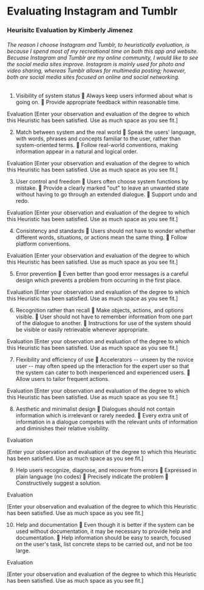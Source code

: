 # Evaluating Instagram and Tumblr

### Heurisitc Evaluation by Kimberly Jimenez

###### The reason I choose Instagram and Tumblr, to heuristically evaluation, is because I spend most of my recreational time on both this app and website. Becuase Instagram and Tumblr are my online community, I would like to see the social media sites improve. Instagram is mainly used for photo and video sharing, whereas Tumblr allows for multimedia posting; however, both are social media sites focused on online and social networking. 
 
1. Visibility of system status 
	Always keep users informed about what is going on.
	Provide appropriate feedback within reasonable time. 

Evaluation
[Enter your observation and evaluation of the degree to which this Heuristic has been satisfied. Use as much space as you see fit.]

2. Match between system and the real world 
	Speak the users' language, with words, phrases and concepts familiar to the user, rather than system-oriented terms. 
	Follow real-world conventions, making information appear in a natural and logical order. 

Evaluation
[Enter your observation and evaluation of the degree to which this Heuristic has been satisfied. Use as much space as you see fit.]

3. User control and freedom 
	Users often choose system functions by mistake.
	Provide a clearly marked "out" to leave an unwanted state without having to go through an extended dialogue. 
	Support undo and redo. 

Evaluation
[Enter your observation and evaluation of the degree to which this Heuristic has been satisfied. Use as much space as you see fit.]

4. Consistency and standards 
	Users should not have to wonder whether different words, situations, or actions mean the same thing. 
	Follow platform conventions. 

Evaluation
[Enter your observation and evaluation of the degree to which this Heuristic has been satisfied. Use as much space as you see fit.]

5. Error prevention 
	Even better than good error messages is a careful design which prevents a problem from occurring in the first place. 

Evaluation
[Enter your observation and evaluation of the degree to which this Heuristic has been satisfied. Use as much space as you see fit.]

6. Recognition rather than recall 
	Make objects, actions, and options visible. 
	User should not have to remember information from one part of the dialogue to another. 
	Instructions for use of the system should be visible or easily retrievable whenever appropriate. 

Evaluation
[Enter your observation and evaluation of the degree to which this Heuristic has been satisfied. Use as much space as you see fit.]

7. Flexibility and efficiency of use 
	Accelerators -- unseen by the novice user -- may often speed up the interaction for the expert user so that the system can cater to both inexperienced and experienced users. 
	Allow users to tailor frequent actions. 

Evaluation
[Enter your observation and evaluation of the degree to which this Heuristic has been satisfied. Use as much space as you see fit.]

8. Aesthetic and minimalist design 
	Dialogues should not contain information which is irrelevant or rarely needed. 
	Every extra unit of information in a dialogue competes with the relevant units of information and diminishes their relative visibility. 

Evaluation

[Enter your observation and evaluation of the degree to which this Heuristic has been satisfied. Use as much space as you see fit.]

9. Help users recognize, diagnose, and recover from errors 
	Expressed in plain language (no codes)
	Precisely indicate the problem
	Constructively suggest a solution. 

Evaluation

[Enter your observation and evaluation of the degree to which this Heuristic has been satisfied. Use as much space as you see fit.]

10. Help and documentation 
	Even though it is better if the system can be used without documentation, it may be necessary to provide help and documentation. 
	Help  information should be easy to search, focused on the user's task, list concrete steps to be carried out, and not be too large. 

Evaluation

[Enter your observation and evaluation of the degree to which this Heuristic has been satisfied. Use as much space as you see fit.]
